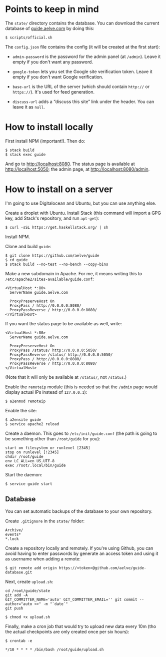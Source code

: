 # Points to keep in mind

The `state/` directory contains the database. You can download the current database of [guide.aelve.com](http://guide.aelve.com) by doing this:

    $ scripts/official.sh

The `config.json` file contains the config (it will be created at the first start):

  * `admin-password` is the password for the admin panel (at `/admin`). Leave it empty if you don't want any password.

  * `google-token` lets you set the Google site verification token. Leave it empty if you don't want Google verification.

  * `base-url` is the URL of the server (which should contain `http://` or `https://`). It's used for feed generation.

  * `discuss-url` adds a “discuss this site” link under the header. You can leave it as `null`.

# How to install locally

First install NPM (important!). Then do:

    $ stack build
    $ stack exec guide

And go to <http://localhost:8080>. The status page is available at <http://localhost:5050>; the admin page, at <http://localhost:8080/admin>.

# How to install on a server

I'm going to use Digitalocean and Ubuntu, but you can use anything else.

Create a droplet with Ubuntu. Install Stack (this command will import a GPG key, add Stack's repository, and run `apt-get`):

    $ curl -sSL https://get.haskellstack.org/ | sh

Install NPM.

Clone and build `guide`:

    $ git clone https://github.com/aelve/guide
    $ cd guide
    $ stack build --no-test --no-bench --copy-bins

Make a new subdomain in Apache. For me, it means writing this to `/etc/apache2/sites-available/guide.conf`:

~~~
<VirtualHost *:80>
  ServerName guide.aelve.com

  ProxyPreserveHost On
  ProxyPass / http://0.0.0.0:8080/
  ProxyPassReverse / http://0.0.0.0:8080/
</VirtualHost>
~~~

If you want the status page to be available as well, write:

~~~
<VirtualHost *:80>
  ServerName guide.aelve.com

  ProxyPreserveHost On
  ProxyPass /status/ http://0.0.0.0:5050/
  ProxyPassReverse /status/ http://0.0.0.0:5050/
  ProxyPass / http://0.0.0.0:8080/
  ProxyPassReverse / http://0.0.0.0:8080/
</VirtualHost>
~~~

(Note that it will only be available at `/status/`, not `/status`.)

Enable the `remoteip` module (this is needed so that the `/admin` page would display actual IPs instead of `127.0.0.1`):

    $ a2enmod remoteip

Enable the site:

    $ a2ensite guide
    $ service apache2 reload

Create a daemon. This goes to `/etc/init/guide.conf` (the path is going to be something other than `/root/guide` for you):

~~~
start on filesystem or runlevel [2345]
stop on runlevel [!2345]
chdir /root/guide
env LC_ALL=en_US.UTF-8
exec /root/.local/bin/guide
~~~

Start the daemon:

    $ service guide start

## Database

You can set automatic backups of the database to your own repository.

Create `.gitignore` in the `state/` folder:

~~~
Archive/
events*
*.lock
~~~

Create a repository locally and remotely. If you're using Github, you can avoid having to enter passwords by generate an access token and using it as username when adding a remote:

    $ git remote add origin https://<token>@github.com/aelve/guide-database.git

Next, create `upload.sh`:

~~~
cd /root/guide/state
git add -A
GIT_COMMITTER_NAME='auto' GIT_COMMITTER_EMAIL='' git commit --author="auto <>" -m "`date`"
git push
~~~

    $ chmod +x upload.sh

Finally, make a cron job that would try to upload new data every 10m (tho the actual checkpoints are only created once per six hours):

    $ crontab -e

~~~
*/10 * * * * /bin/bash /root/guide/upload.sh
~~~
